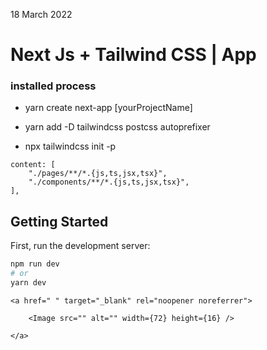 18 March 2022 

# Next Js + Tailwind CSS | App 

### installed process

* yarn create next-app [yourProjectName]
* yarn add -D tailwindcss postcss autoprefixer

* npx tailwindcss init -p

```
content: [
    "./pages/**/*.{js,ts,jsx,tsx}",
    "./components/**/*.{js,ts,jsx,tsx}",
],
```

## Getting Started

First, run the development server:

```bash
npm run dev
# or
yarn dev
```

```
<a href=" " target="_blank" rel="noopener noreferrer">

    <Image src="" alt="" width={72} height={16} />

</a>
```